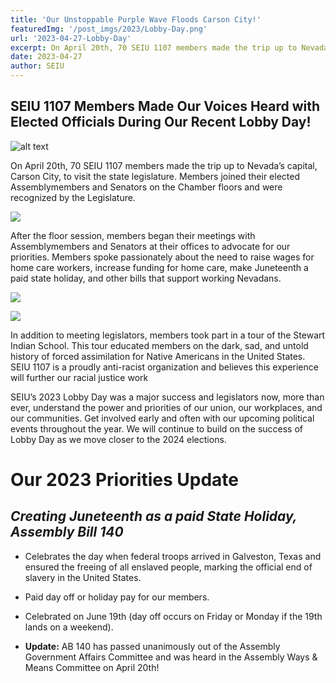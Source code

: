 ```yaml
---
title: 'Our Unstoppable Purple Wave Floods Carson City!'
featuredImg: '/post_imgs/2023/Lobby-Day.png'
url: '2023-04-27-Lobby-Day'
excerpt: On April 20th, 70 SEIU 1107 members made the trip up to Nevada’s capital, Carson City, to visit the state legislature. Members joined their elected Assemblymembers and Senators on the Chamber floors and were recognized by the Legislature. 
date: 2023-04-27
author: SEIU
---
```


<div class="prose mx-auto">

## **SEIU 1107 Members Made Our Voices Heard with Elected Officials During Our Recent Lobby Day!**

![alt text](/post_imgs/2023/Lobby-Day/carson-city.png)

On April 20th, 70 SEIU 1107 members made the trip up to Nevada’s capital, Carson City, to visit the state legislature. Members joined their elected Assemblymembers and Senators on the Chamber floors and were recognized by the Legislature.

![](/post_imgs/2023/Lobby-Day/floor.png)

After the floor session, members began their meetings with Assemblymembers and Senators at their offices to advocate for our priorities. Members spoke passionately about the need to raise wages for home care workers, increase funding for home care, make Juneteenth a paid state holiday, and other bills that support working Nevadans.
<div class="flex flex-row">

![](/post_imgs/2023/Lobby-Day/floor-1.png) 

![](/post_imgs/2023/Lobby-Day/floor-2.png)

</div>

In addition to meeting legislators, members took part in a tour of the Stewart Indian School. This tour educated members on the dark, sad, and untold history of forced assimilation for Native Americans in the United States. SEIU 1107 is a proudly anti-racist organization and believes this experience will further our racial justice work

SEIU’s 2023 Lobby Day was a major success and legislators now, more than ever, understand the power and priorities of our union, our workplaces, and our communities. Get involved early and often with our upcoming political events throughout the year. We will continue to build on the success of Lobby Day as we move closer to the 2024 elections.

# **Our 2023 Priorities Update**

## *Creating Juneteenth as a paid State Holiday, Assembly Bill 140*

* Celebrates the day when federal troops arrived in Galveston, Texas and ensured the freeing of all enslaved people, marking the official end of slavery in the United States.

* Paid day off or holiday pay for our members.

* Celebrated on June 19th (day off occurs on Friday or Monday if the 19th lands on a weekend).

* **Update:** AB 140 has passed unanimously out of the Assembly Government Affairs Committee and was heard in the Assembly Ways & Means Committee on April 20th! 
</div>